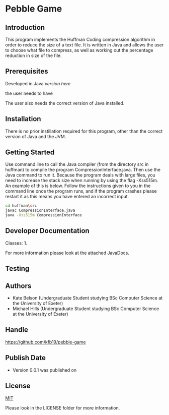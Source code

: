   
# Pebble Game

## Introduction

This program implements the Huffman Coding compression algorithm in order to reduce the size of a text file. It is written in Java and allows the user to choose what file to compress, as well as working out the percentage reduction in size of the file. 

## Prerequisites

Developed in Java *version here*

the user needs to have

The user also needs the correct version of Java installed. 

## Installation

There is no prior instillation required for this program, other than the correct version of Java and the JVM. 

## Getting Started 

Use command line to call the Java compiler (from the directory src in huffman) to compile the program CompressionInterface.java. Then use the Java command to run it. Because the program deals with large files, you need to increase the stack size when running by using the flag -Xss515m. An example of this is below. Follow the instructions given to you in the command line once the program runs, and if the program crashes please restart it as this means you have entered an incorrect input. 

```bash
cd huffman\src
javac CompressionInterface.java
java -Xss515m CompressionInterface
```

## Developer Documentation
Classes: 
1. 

For more information please look at the attached JavaDocs. 

## Testing



## Authors 

- Kate Belson (Undergraduate Student studying BSc Computer Science at the University of Exeter)
- Michael Hills (Undergraduate Student studying BSc Computer Science at the University of Exeter)

## Handle

https://github.com/kfb19/pebble-game

## Publish Date 

- Version 0.0.1 was published on 

## License
[MIT](https://choosealicense.com/licenses/mit/)

Please look in the LICENSE folder for more information. 
